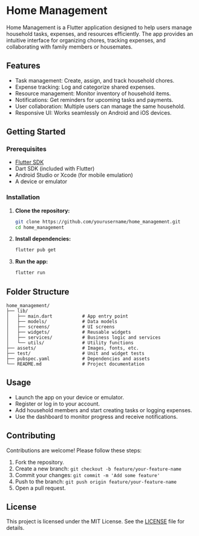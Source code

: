 # Home Management

Home Management is a Flutter application designed to help users manage household tasks, expenses, and resources efficiently. The app provides an intuitive interface for organizing chores, tracking expenses, and collaborating with family members or housemates.

## Features

- Task management: Create, assign, and track household chores.
- Expense tracking: Log and categorize shared expenses.
- Resource management: Monitor inventory of household items.
- Notifications: Get reminders for upcoming tasks and payments.
- User collaboration: Multiple users can manage the same household.
- Responsive UI: Works seamlessly on Android and iOS devices.

## Getting Started

### Prerequisites

- [Flutter SDK](https://flutter.dev/docs/get-started/install)
- Dart SDK (included with Flutter)
- Android Studio or Xcode (for mobile emulation)
- A device or emulator

### Installation

1. **Clone the repository:**
   ```bash
   git clone https://github.com/yourusername/home_management.git
   cd home_management
   ```

2. **Install dependencies:**
   ```bash
   flutter pub get
   ```

3. **Run the app:**
   ```bash
   flutter run
   ```

## Folder Structure

```
home_management/
├── lib/
│   ├── main.dart           # App entry point
│   ├── models/             # Data models
│   ├── screens/            # UI screens
│   ├── widgets/            # Reusable widgets
│   ├── services/           # Business logic and services
│   └── utils/              # Utility functions
├── assets/                 # Images, fonts, etc.
├── test/                   # Unit and widget tests
├── pubspec.yaml            # Dependencies and assets
└── README.md               # Project documentation
```

## Usage

- Launch the app on your device or emulator.
- Register or log in to your account.
- Add household members and start creating tasks or logging expenses.
- Use the dashboard to monitor progress and receive notifications.

## Contributing

Contributions are welcome! Please follow these steps:

1. Fork the repository.
2. Create a new branch: `git checkout -b feature/your-feature-name`
3. Commit your changes: `git commit -m 'Add some feature'`
4. Push to the branch: `git push origin feature/your-feature-name`
5. Open a pull request.

## License

This project is licensed under the MIT License.
See the [LICENSE](LICENSE) file for details.
